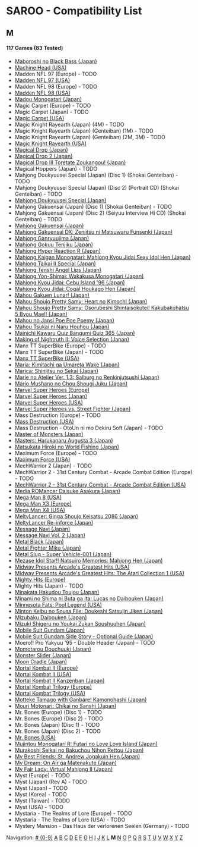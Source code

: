 # SAROO - Compatibility List

## M

#### 117 Games (83 Tested)

- [Maboroshi no Black Bass (Japan)](../../../Regions/Retails/Japan/T-25303G/01/README.md)
- [Machine Head (USA)](../../../Regions/Retails/USA/T-7914H/01/README.md)
- Madden NFL 97 (Europe) - TODO
- [Madden NFL 97 (USA)](../../../Regions/Retails/USA/T-5010H/01/README.md)
- Madden NFL 98 (Europe) - TODO
- [Madden NFL 98 (USA)](../../../Regions/Retails/USA/T-5024H/01/README.md)
- [Madou Monogatari (Japan)](../../../Regions/Retails/Japan/T-6607G/01/README.md)
- Magic Carpet (Europe) - TODO
- Magic Carpet (Japan) - TODO
- [Magic Carpet (USA)](../../../Regions/Retails/USA/T-5006H/01/README.md)
- Magic Knight Rayearth (Japan) (4M) - TODO
- Magic Knight Rayearth (Japan) (Genteiban) (1M) - TODO
- Magic Knight Rayearth (Japan) (Genteiban) (2M, 3M) - TODO
- [Magic Knight Rayearth (USA)](../../../Regions/Retails/USA/T-12706H/01/README.md)
- [Magical Drop (Japan)](../../../Regions/Retails/Japan/T-1304G/01/README.md)
- [Magical Drop 2 (Japan)](../../../Regions/Retails/Japan/GS-9104/01/README.md)
- [Magical Drop III Toretate Zoukangou! (Japan)](../../../Regions/Retails/Japan/T-1313G/01/README.md)
- Magical Hoppers (Japan) - TODO
- Mahjong Doukyuusei Special (Japan) (Disc 1) (Shokai Genteiban) - TODO
- Mahjong Doukyuusei Special (Japan) (Disc 2) (Portrait CD) (Shokai Genteiban) - TODO
- [Mahjong Doukyuusei Special (Japan)](../../../Regions/Retails/Japan/T-25301G/01/README.md)
- Mahjong Gakuensai (Japan) (Disc 1) (Shokai Genteiban) - TODO
- Mahjong Gakuensai (Japan) (Disc 2) (Seiyuu Interview Hi CD) (Shokai Genteiban) - TODO
- [Mahjong Gakuensai (Japan)](../../../Regions/Retails/Japan/T-25304G/01/README.md)
- [Mahjong Gakuensai DX: Zenjitsu ni Matsuwaru Funsenki (Japan)](../../../Regions/Retails/Japan/T-25306G/01/README.md)
- [Mahjong Ganryuujima (Japan)](../../../Regions/Retails/Japan/T-2101G/01/README.md)
- [Mahjong Gokuu Tenjiku (Japan)](../../../Regions/Retails/Japan/T-10601G/01/README.md)
- [Mahjong Hyper Reaction R (Japan)](../../../Regions/Retails/Japan/T-2402G/01/README.md)
- [Mahjong Kaigan Monogatari: Mahjong Kyou Jidai Sexy Idol Hen (Japan)](../../../Regions/Retails/Japan/T-2201G/01/README.md)
- [Mahjong Taikai II Special (Japan)](../../../Regions/Retails/Japan/T-7621G/01/README.md)
- [Mahjong Tenshi Angel Lips (Japan)](../../../Regions/Retails/Japan/T-27001G/01/README.md)
- [Mahjong Yon-Shimai: Wakakusa Monogatari (Japan)](../../../Regions/Retails/Japan/T-18704G/01/README.md)
- [Mahjong Kyou Jidai: Cebu Island '96 (Japan)](../../../Regions/Retails/Japan/T-2204G/01/README.md)
- [Mahjong Kyou Jidai: Cogal Houkago Hen (Japan)](../../../Regions/Retails/Japan/T-2203G/01/README.md)
- [Mahou Gakuen Lunar! (Japan)](../../../Regions/Retails/Japan/T-27902G/01/README.md)
- [Mahou Shoujo Pretty Samy: Heart no Kimochi (Japan)](../../../Regions/Retails/Japan/T-20112G/01/README.md)
- [Mahou Shoujo Pretty Samy: Osorubeshi Shintaisokutei! Kakubakuhatsu 5 Byou Mae!! (Japan)](../../../Regions/Retails/Japan/T-20110G/01/README.md)
- [Mahou no Jansi Poe Poe Poemy (Japan)](../../../Regions/Retails/Japan/T-15004G/01/README.md)
- [Mahou Tsukai ni Naru Houhou (Japan)](../../../Regions/Retails/Japan/T-32510G/01/README.md)
- [Mainichi Kawaru Quiz Bangumi Quiz 365 (Japan)](../../../Regions/Retails/Japan/T-21201G/01/README.md)
- [Making of Nightruth II: Voice Selection (Japan)](../../../Regions/Retails/Japan/T-20205G/01/README.md)
- Manx TT SuperBike (Europe) - TODO
- Manx TT SuperBike (Japan) - TODO
- [Manx TT SuperBike (USA)](../../../Regions/Retails/USA/MK-81210/01/README.md)
- [Maria: Kimitachi ga Umareta Wake (Japan)](../../../Regions/Retails/Japan/T-36302G/01/README.md)
- [Marica: Shinjitsu no Sekai (Japan)](../../../Regions/Retails/Japan/T-6008G/01/README.md)
- [Marie no Atelier Ver. 1.3: Salburg no Renkinjutsushi (Japan)](../../../Regions/Retails/Japan/T-15033G/01/README.md)
- [Mario Mushano no Chou Shougi Juku (Japan)](../../../Regions/Retails/Japan/T-24905G/01/README.md)
- [Marvel Super Heroes (Europe)](../../../Regions/Retails/Europe/T-7032H-50/01/README.md)
- [Marvel Super Heroes (Japan)](../../../Regions/Retails/Japan/T-1215G/01/README.md)
- [Marvel Super Heroes (USA)](../../../Regions/Retails/USA/T-1214H/01/README.md)
- [Marvel Super Heroes vs. Street Fighter (Japan)](../../../Regions/Retails/Japan/T-1238G/01/README.md)
- Mass Destruction (Europe) - TODO
- [Mass Destruction (USA)](../../../Regions/Retails/USA/T-18007H/01/README.md)
- Mass Destruction - OtoUn ni mo Dekiru Soft (Japan) - TODO
- [Master of Monsters (Japan)](../../../Regions/Retails/Japan/T-6301G/01/README.md)
- [Masters: Harukanaru Augusta 3 (Japan)](../../../Regions/Retails/Japan/T-11401G/01/README.md)
- [Matsukata Hiroki no World Fishing (Japan)](../../../Regions/Retails/Japan/T-24801G/01/README.md)
- Maximum Force (Europe) - TODO
- [Maximum Force (USA)](../../../Regions/Retails/USA/T-9707H/01/README.md)
- MechWarrior 2 (Japan) - TODO
- MechWarrior 2 - 31st Century Combat - Arcade Combat Edition (Europe) - TODO
- [MechWarrior 2 - 31st Century Combat - Arcade Combat Edition (USA)](../../../Regions/Retails/USA/T-13004H/01/README.md)
- [Media ROMancer Daisuke Asakura (Japan)](../../../Regions/Retails/Japan/T-25001G/01/README.md)
- [Mega Man 8 (USA)](../../../Regions/Retails/USA/T-1216H/01/README.md)
- [Mega Man X3 (Europe)](../../../Regions/Retails/Europe/T-7029H-50/01/README.md)
- [Mega Man X4 (USA)](../../../Regions/Retails/USA/T-1219H/01/README.md)
- [MeltyLancer: Ginga Shoujo Keisatsu 2086 (Japan)](../../../Regions/Retails/Japan/T-15016G/01/README.md)
- [MeltyLancer Re-inforce (Japan)](../../../Regions/Retails/Japan/T-15038G/01/README.md)
- [Message Navi (Japan)](../../../Regions/Retails/Japan/T-4401G/01/README.md)
- [Message Navi Vol. 2 (Japan)](../../../Regions/Retails/Japan/T-4404G/01/README.md)
- [Metal Black (Japan)](../../../Regions/Retails/Japan/T-19902G/01/README.md)
- [Metal Fighter Miku (Japan)](../../../Regions/Retails/Japan/T-6002G/01/README.md)
- [Metal Slug - Super Vehicle-001 (Japan)](../../../Regions/Retails/Japan/T-3111G/01/README.md)
- [Mezase Idol Star!! Natsuiro Memories: Mahjong Hen (Japan)](../../../Regions/Retails/Japan/T-31001G/01/README.md)
- [Midway Presents Arcade's Greatest Hits (USA)](../../../Regions/Retails/USA/T-9703H/01/README.md)
- [Midway Presents Arcade's Greatest Hits: The Atari Collection 1 (USA)](../../../Regions/Retails/USA/T-9706H/01/README.md)
- [Mighty Hits (Europe)](../../../Regions/Retails/Europe/MK-81087/01/README.md)
- Mighty Hits (Japan) - TODO
- [Minakata Hakudou Toujou (Japan)](../../../Regions/Retails/Japan/T-14414G/01/README.md)
- [Minami no Shima ni Buta ga Ita: Lucas no Daibouken (Japan)](../../../Regions/Retails/Japan/T-27101G/01/README.md)
- [Minnesota Fats: Pool Legend (USA)](../../../Regions/Retails/USA/T-1302H/01/README.md)
- [Minton Keibu no Sousa File: Doukeshi Satsujin Jiken (Japan)](../../../Regions/Retails/Japan/T-5307G/01/README.md)
- [Mizubaku Daibouken (Japan)](../../../Regions/Retails/Japan/T-19910G/01/README.md)
- [Mizuki Shigeru no Youkai Zukan Soushuuhen (Japan)](../../../Regions/Retails/Japan/T-25506G/01/README.md)
- [Mobile Suit Gundam (Japan)](../../../Regions/Retails/Japan/T-13303G/01/README.md)
- [Mobile Suit Gundam Side Story - Optional Guide (Japan)](../../../Regions/Retails/Japan/T-13318G/01/README.md)
- Moero!! Pro Yakyuu '95 - Double Header (Japan) - TODO
- [Momotarou Douchuuki (Japan)](../../../Regions/Retails/Japan/T-14309G/01/README.md)
- [Monster Slider (Japan)](../../../Regions/Retails/Japan/T-27302G/01/README.md)
- [Moon Cradle (Japan)](../../../Regions/Retails/Japan/T-9109G/01/README.md)
- [Mortal Kombat II (Europe)](../../../Regions/Retails/Europe/T-8103H-50/01/README.md)
- [Mortal Kombat II (USA)](../../../Regions/Retails/USA/T-8103H/01/README.md)
- [Mortal Kombat II Kanzenban (Japan)](../../../Regions/Retails/Japan/T-8107G/01/README.md)
- [Mortal Kombat Trilogy (Europe)](../../../Regions/Retails/Europe/T-25414H50/01/README.md)
- [Mortal Kombat Trilogy (USA)](../../../Regions/Retails/USA/T-9704H/01/README.md)
- [Motteke Tamago with Ganbare! Kamonohashi (Japan)](../../../Regions/Retails/Japan/T-18712G/01/README.md)
- [Mouri Motonari: Chikai no Sanshi (Japan)](../../../Regions/Retails/Japan/T-7646G/01/README.md)
- Mr. Bones (Europe) (Disc 1) - TODO
- Mr. Bones (Europe) (Disc 2) - TODO
- Mr. Bones (Japan) (Disc 1) - TODO
- Mr. Bones (Japan) (Disc 2) - TODO
- [Mr. Bones (USA)](../../../Regions/Retails/USA/MK-81016/01/README.md)
- [Mujintou Monogatari R: Futari no Love Love Island (Japan)](../../../Regions/Retails/Japan/T-28901G/01/README.md)
- [Murakoshi Seikai no Bakuchou Nihon Rettou (Japan)](../../../Regions/Retails/Japan/T-9115G/01/README.md)
- [My Best Friends: St. Andrew Jogakuin Hen (Japan)](../../../Regions/Retails/Japan/T-14404G/01/README.md)
- [My Dream: On Air ga Matenakute (Japan)](../../../Regions/Retails/Japan/T-21303G/01/README.md)
- [My Fair Lady: Virtual Mahjong II (Japan)](../../../Regions/Retails/Japan/T-2207G/01/README.md)
- Myst (Europe) - TODO
- Myst (Japan) (Rev A) - TODO
- Myst (Japan) - TODO
- Myst (Korea) - TODO
- Myst (Taiwan) - TODO
- Myst (USA) - TODO
- Mystaria - The Realms of Lore (Europe) - TODO
- Mystaria - The Realms of Lore (USA) - TODO
- Mystery Mansion - Das Haus der verlorenen Seelen (Germany) - TODO

Navigation:
[# (0-9)](./09.md) [A](./A.md) [B](./B.md) [C](./C.md) [D](./D.md) [E](./E.md) [F](./F.md) [G](./G.md) [H](./H.md) [I](./I.md) [J](./J.md) [K](./K.md) [L](./L.md) **M** [N](./N.md) [O](./O.md) [P](./P.md) [Q](./Q.md) [R](./R.md) [S](./S.md) [T](./T.md) [U](./U.md) [V](./V.md) [W](./W.md) [X](./X.md) [Y](./Y.md) [Z](./Z.md)
